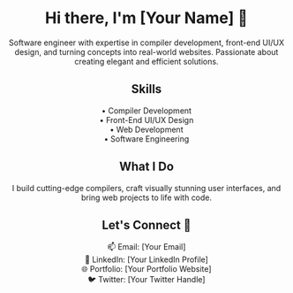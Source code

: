 <!-- Title -->
<h1 align="center">Hi there, I'm [Your Name] 👋</h1>

<!-- Intro -->
<p align="center">
  Software engineer with expertise in compiler development, front-end UI/UX design, and turning concepts into real-world websites. Passionate about creating elegant and efficient solutions.
</p>

<!-- Skills -->
<h2 align="center">Skills</h2>
<p align="center">
  • Compiler Development<br>
  • Front-End UI/UX Design<br>
  • Web Development<br>
  • Software Engineering<br>
</p>

<!-- What I Do -->
<h2 align="center">What I Do</h2>
<p align="center">
  I build cutting-edge compilers, craft visually stunning user interfaces, and bring web projects to life with code.
</p>

<!-- Connect -->
<h2 align="center">Let's Connect 🚀</h2>
<p align="center">
  📫 Email: [Your Email]<br>
  💼 LinkedIn: [Your LinkedIn Profile]<br>
  🌐 Portfolio: [Your Portfolio Website]<br>
  🐦 Twitter: [Your Twitter Handle]<br>
</p>
